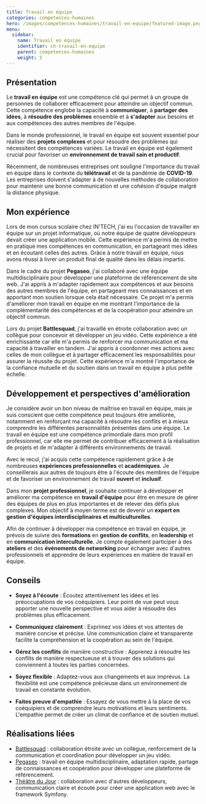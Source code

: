 ```yaml
---
title: Travail en équipe
categories: competences-humaines
hero: /images/competences-humaines/travail-en-equipe/featured-image.png
menu:
  sidebar:
    name: Travail en équipe
    identifier: ch-travail-en-equipe
    parent: competences-humaines
    weight: 5
---
```


## Présentation

Le **travail en équipe** est une compétence clé qui permet à un groupe de personnes de collaborer efficacement pour atteindre un objectif commun. Cette compétence englobe la capacité à **communiquer**, à **partager des idées**, à **résoudre des problèmes** ensemble et à **s'adapter** aux besoins et aux compétences des autres membres de l'équipe.

Dans le monde professionnel, le travail en équipe est souvent essentiel pour réaliser des **projets complexes** et pour résoudre des problèmes qui nécessitent des compétences variées. Le travail en équipe est également crucial pour favoriser un **environnement de travail sain et productif**.

Récemment, de nombreuses entreprises ont souligné l'importance du travail en équipe dans le contexte du **télétravail** et de la pandémie de **COVID-19**. Les entreprises doivent s'adapter à de nouvelles méthodes de collaboration pour maintenir une bonne communication et une cohésion d'équipe malgré la distance physique.

## Mon expérience

Lors de mon cursus scolaire chez IN'TECH, j'ai eu l'occasion de travailler en équipe sur un projet informatique, où notre équipe de quatre développeurs devait créer une application mobile. Cette expérience m'a permis de mettre en pratique mes compétences en communication, en partageant mes idées et en écoutant celles des autres. Grâce à notre travail en équipe, nous avons réussi à livrer un produit final de qualité dans les délais impartis.

Dans le cadre du projet **Pegaseo**, j'ai collaboré avec une équipe multidisciplinaire pour développer une plateforme de référencement de site web. J'ai appris à m'adapter rapidement aux compétences et aux besoins des autres membres de l'équipe, en partageant mes connaissances et en apportant mon soutien lorsque cela était nécessaire. Ce projet m'a permis d'améliorer mon travail en équipe en me montrant l'importance de la complémentarité des compétences et de la coopération pour atteindre un objectif commun.

Lors du projet **Battlesquad**, j'ai travaillé en étroite collaboration avec un collègue pour concevoir et développer un jeu vidéo. Cette expérience a été enrichissante car elle m'a permis de renforcer ma communication et ma capacité à travailler en tandem. J'ai appris à coordonner mes actions avec celles de mon collègue et à partager efficacement les responsabilités pour assurer la réussite du projet. Cette expérience m'a montré l'importance de la confiance mutuelle et du soutien dans un travail en équipe à plus petite échelle.

## Développement et perspectives d'amélioration

Je considère avoir un bon niveau de maîtrise en travail en équipe, mais je suis conscient que cette compétence peut toujours être améliorée, notamment en renforçant ma capacité à résoudre les conflits et à mieux comprendre les différentes personnalités présentes dans une équipe. Le travail en équipe est une compétence primordiale dans mon profil professionnel, car elle me permet de contribuer efficacement à la réalisation de projets et de m'adapter à différents environnements de travail.

Avec le recul, j'ai acquis cette compétence rapidement grâce à de nombreuses **expériences professionnelles** et **académiques**. Je conseillerais aux autres de toujours être à l'écoute des membres de l'équipe et de favoriser un environnement de travail **ouvert** et **inclusif**.

Dans mon **projet professionnel**, je souhaite continuer à développer et améliorer ma compétence en **travail d'équipe** pour être en mesure de gérer des équipes de plus en plus importantes et de relever des défis plus complexes. Mon objectif à moyen terme est de devenir un **expert en gestion d'équipes interdisciplinaires et multiculturelles**.

Afin de continuer à développer ma compétence en travail en équipe, je prévois de suivre des **formations** en **gestion de conflits**, en **leadership** et en **communication interculturelle**. Je compte également participer à des **ateliers** et des **événements de networking** pour échanger avec d'autres professionnels et apprendre de leurs expériences en matière de travail en équipe.

## Conseils

- **Soyez à l'écoute** : Écoutez attentivement les idées et les préoccupations de vos coéquipiers. Leur point de vue peut vous apporter une nouvelle perspective et vous aider à résoudre des problèmes plus efficacement.
    
- **Communiquez clairement** : Exprimez vos idées et vos attentes de manière concise et précise. Une communication claire et transparente facilite la compréhension et la coopération au sein de l'équipe.
    
- **Gérez les conflits** de manière constructive : Apprenez à résoudre les conflits de manière respectueuse et à trouver des solutions qui conviennent à toutes les parties concernées.
    
- **Soyez flexible** : Adaptez-vous aux changements et aux imprévus. La flexibilité est une compétence précieuse dans un environnement de travail en constante évolution.
    
- **Faites preuve d'empathie** : Essayez de vous mettre à la place de vos coéquipiers et de comprendre leurs motivations et leurs sentiments. L'empathie permet de créer un climat de confiance et de soutien mutuel.

## Réalisations liées

- [Battlesquad](/posts/realisations/battlesquad) : collaboration étroite avec un collègue, renforcement de la communication et coordination pour développer un jeu vidéo.
- [Pegaseo](/posts/realisations/pegaseo) : travail en équipe multidisciplinaire, adaptation rapide, partage de connaissances et coopération pour développer une plateforme de référencement.
- [Théâtre du Jour](/posts/realisations/theatre-du-jour) : collaboration avec d'autres développeurs, communication claire et écoute pour créer une application web avec le framework Symfony.

